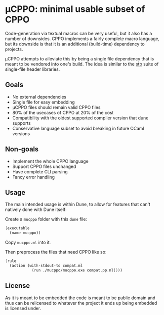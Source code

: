 µCPPO: minimal usable subset of CPPO
====================================

Code-generation via textual macros can be very useful, but it also has a number
of downsides. CPPO implements a fairly complete macro language, but its
downside is that it is an additional (build-time) dependency to projects.

µCPPO attempts to alleviate this by being a single file dependency that is
meant to be vendored into one's build. The idea is similar to the
[stb](https://github.com/nothings/stb) suite of single-file header libraries.

Goals
-----

* No external dependencies
* Single file for easy embedding
* µCPPO files should remain valid CPPO files
* 80% of the usecases of CPPO at 20% of the cost
* Compatibility with the oldest supported compiler version that dune supports
* Conservative language subset to avoid breaking in future OCaml versions

Non-goals
---------

* Implement the whole CPPO language
* Support CPPO files unchanged
* Have complete CLI parsing
* Fancy error handling

Usage
-----

The main intended usage is within Dune, to allow for features that can't
natively done with Dune itself:

Create a `mucppo` folder with this `dune` file:

```scheme
(executable
  (name mucppo))
```

Copy `mucppo.ml` into it.

Then preprocess the files that need CPPO like so:

```scheme
(rule
  (action (with-stdout-to compat.ml
            (run ./mucppo/mucppo.exe compat.pp.ml))))
```

License
-------

As it is meant to be embedded the code is meant to be public domain and thus
can be relicensed to whatever the project it ends up being embedded is licensed
under.
